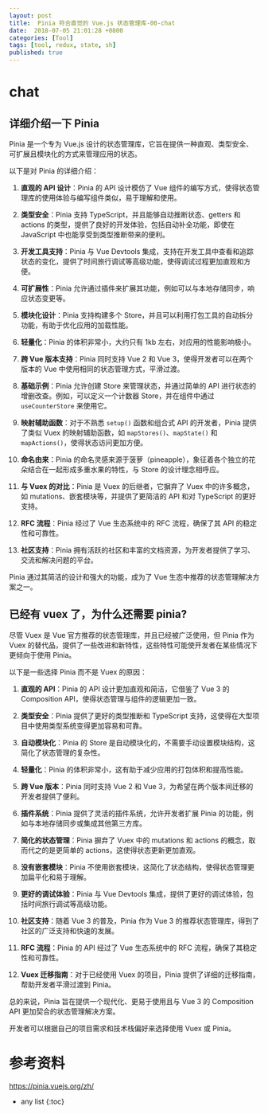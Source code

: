 ```yaml
---
layout: post
title:  Pinia 符合直觉的 Vue.js 状态管理库-00-chat
date:  2018-07-05 21:01:28 +0800
categories: [Tool]
tags: [tool, redux, state, sh]
published: true
---
```


# chat

## 详细介绍一下 Pinia

Pinia 是一个专为 Vue.js 设计的状态管理库，它旨在提供一种直观、类型安全、可扩展且模块化的方式来管理应用的状态。

以下是对 Pinia 的详细介绍：

1. **直观的 API 设计**：Pinia 的 API 设计模仿了 Vue 组件的编写方式，使得状态管理库的使用体验与编写组件类似，易于理解和使用。

2. **类型安全**：Pinia 支持 TypeScript，并且能够自动推断状态、getters 和 actions 的类型，提供了良好的开发体验，包括自动补全功能，即使在 JavaScript 中也能享受到类型推断带来的便利。

3. **开发工具支持**：Pinia 与 Vue Devtools 集成，支持在开发工具中查看和追踪状态的变化，提供了时间旅行调试等高级功能，使得调试过程更加直观和方便。

4. **可扩展性**：Pinia 允许通过插件来扩展其功能，例如可以与本地存储同步，响应状态变更等。

5. **模块化设计**：Pinia 支持构建多个 Store，并且可以利用打包工具的自动拆分功能，有助于优化应用的加载性能。

6. **轻量化**：Pinia 的体积非常小，大约只有 1kb 左右，对应用的性能影响极小。

7. **跨 Vue 版本支持**：Pinia 同时支持 Vue 2 和 Vue 3，使得开发者可以在两个版本的 Vue 中使用相同的状态管理方式，平滑过渡。

8. **基础示例**：Pinia 允许创建 Store 来管理状态，并通过简单的 API 进行状态的增删改查。例如，可以定义一个计数器 Store，并在组件中通过 `useCounterStore` 来使用它。

9. **映射辅助函数**：对于不熟悉 `setup()` 函数和组合式 API 的开发者，Pinia 提供了类似 Vuex 的映射辅助函数，如 `mapStores()`、`mapState()` 和 `mapActions()`，使得状态访问更加方便。

10. **命名由来**：Pinia 的命名灵感来源于菠萝（pineapple），象征着各个独立的花朵结合在一起形成多重水果的特性，与 Store 的设计理念相呼应。

11. **与 Vuex 的对比**：Pinia 是 Vuex 的后继者，它摒弃了 Vuex 中的许多概念，如 mutations、嵌套模块等，并提供了更简洁的 API 和对 TypeScript 的更好支持。

12. **RFC 流程**：Pinia 经过了 Vue 生态系统中的 RFC 流程，确保了其 API 的稳定性和可靠性。

13. **社区支持**：Pinia 拥有活跃的社区和丰富的文档资源，为开发者提供了学习、交流和解决问题的平台。

Pinia 通过其简洁的设计和强大的功能，成为了 Vue 生态中推荐的状态管理解决方案之一。

## 已经有 vuex 了，为什么还需要 pinia?

尽管 Vuex 是 Vue 官方推荐的状态管理库，并且已经被广泛使用，但 Pinia 作为 Vuex 的替代品，提供了一些改进和新特性，这些特性可能使开发者在某些情况下更倾向于使用 Pinia。

以下是一些选择 Pinia 而不是 Vuex 的原因：

1. **直观的 API**：Pinia 的 API 设计更加直观和简洁，它借鉴了 Vue 3 的 Composition API，使得状态管理与组件的逻辑更加一致。

2. **类型安全**：Pinia 提供了更好的类型推断和 TypeScript 支持，这使得在大型项目中使用类型系统变得更加容易和可靠。

3. **自动模块化**：Pinia 的 Store 是自动模块化的，不需要手动设置模块结构，这简化了状态管理的复杂性。

4. **轻量化**：Pinia 的体积非常小，这有助于减少应用的打包体积和提高性能。

5. **跨 Vue 版本**：Pinia 同时支持 Vue 2 和 Vue 3，为希望在两个版本间迁移的开发者提供了便利。

6. **插件系统**：Pinia 提供了灵活的插件系统，允许开发者扩展 Pinia 的功能，例如与本地存储同步或集成其他第三方库。

7. **简化的状态管理**：Pinia 摒弃了 Vuex 中的 mutations 和 actions 的概念，取而代之的是更简单的 actions，这使得状态更新更加直观。

8. **没有嵌套模块**：Pinia 不使用嵌套模块，这简化了状态结构，使得状态管理更加扁平化和易于理解。

9. **更好的调试体验**：Pinia 与 Vue Devtools 集成，提供了更好的调试体验，包括时间旅行调试等高级功能。

10. **社区支持**：随着 Vue 3 的普及，Pinia 作为 Vue 3 的推荐状态管理库，得到了社区的广泛支持和快速的发展。

11. **RFC 流程**：Pinia 的 API 经过了 Vue 生态系统中的 RFC 流程，确保了其稳定性和可靠性。

12. **Vuex 迁移指南**：对于已经使用 Vuex 的项目，Pinia 提供了详细的迁移指南，帮助开发者平滑过渡到 Pinia。

总的来说，Pinia 旨在提供一个现代化、更易于使用且与 Vue 3 的 Composition API 更加契合的状态管理解决方案。

开发者可以根据自己的项目需求和技术栈偏好来选择使用 Vuex 或 Pinia。

# 参考资料

https://pinia.vuejs.org/zh/

* any list
{:toc}